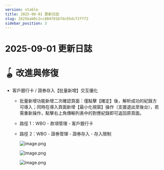 ```yaml
---
version: stable
title: 2025-09-01 更新日誌
slug: 2625bab0c2cc804f81bfdc65dcf2fff2
sidebar_position: 3
---
```



# 2025-09-01 更新日誌


# 🪀 改進與修復

- 客戶銀行卡 / 證券存入【批量新增】交互優化
    - 批量新增功能新增二次確認頁面：僅點擊【確定】後，解析成功的紀錄方可導入；同時在導入頁面新增【最小化視窗】操作（支援退出至後台），若需重新操作，點擊右上角傳輸列表中的對應紀錄即可返回原頁面。
    - 路徑 1：WBO - 款項管理 - 客戶銀行卡
    - 路徑 2：WBO - 證券管理 - 證券存入 - 存入限制

        ![image.png](/assets/ae94cae0db87508d00f890e1cf7df451.png)


        ![image.png](/assets/c7dff3866a0ad9a81d41c6732db4a95a.png)


        ![image.png](/assets/e0ee4f6701ec86b60645c682e632d845.png)

